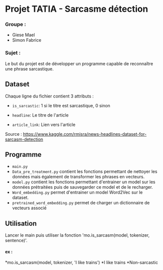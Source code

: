 # Projet TATIA - Sarcasme détection

### Groupe : 
* Giese Mael
* Simon Fabrice

### Sujet :
Le but du projet est de développer un programme capable de reconnaître une phrase sarcastique.

## Dataset

Chaque ligne du fichier contient 3 attributs :

* ```is_sarcastic```: 1 si le titre est sarcastique, 0 sinon

* ```headline```: Le titre de l'article

* ```article_link```: Lien vers l'article

Source : https://www.kaggle.com/rmisra/news-headlines-dataset-for-sarcasm-detection

## Programme
* `main.py` 
* `Data_pre_treatment.py` contient les fonctions permettant de nettoyer les données mais également de transformer les phrases en vecteurs.
* `model.py` contient les fonctions permettant d'entrainer un model sur les données prétraitées puis de sauvegarder ce model et de le recharger.
* `Word_embedding.py` permet d'entrainer un model Word2Vec sur le dataset.
* `pretrained_word_embedding.py` permet de charger un dictionnaire de vecteurs associé 

## Utilisation
Lancer le main puis utiliser la fonction 'mo.is_sarcasm(model, tokenizer, sentence)'.

#### ex :
*mo.is_sarcasm(model, tokenizer, 'I like trains')
*I like trains
*Non-sarcastic

